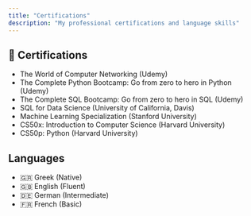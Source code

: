```yaml
---
title: "Certifications"
description: "My professional certifications and language skills"
---
```


## 📜 Certifications

- The World of Computer Networking (Udemy)
- The Complete Python Bootcamp: Go from zero to hero in Python (Udemy)
- The Complete SQL Bootcamp: Go from zero to hero in SQL (Udemy)
- SQL for Data Science (University of California, Davis)
- Machine Learning Specialization (Stanford University)
- CS50x: Introduction to Computer Science (Harvard University)
- CS50p: Python (Harvard University)

## Languages

- 🇬🇷 Greek (Native)
- 🇬🇧 English (Fluent)
- 🇩🇪 German (Intermediate)
- 🇫🇷 French (Basic)
